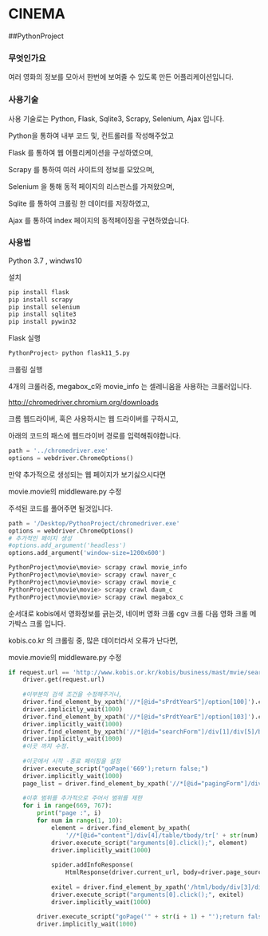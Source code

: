 # CINEMA 
##PythonProject

### 무엇인가요
여러 영화의 정보를 모아서 한번에 보여줄 수 있도록 만든  어플리케이션입니다.

### 사용기술
사용 기술로는 Python, Flask, Sqlite3, Scrapy, Selenium, Ajax 입니다.

Python을 통하여 내부 코드 및, 컨트롤러를 작성해주었고

Flask 를 통하여 웹 어플리케이션을 구성하였으며,

Scrapy 를 통하여 여러 사이트의 정보를 모았으며,

Selenium 을 통해 동적 페이지의 리스펀스를 가져왔으며,

Sqlite 를 통하여 크롤링 한 데이터를 저장하였고,

Ajax 를 통하여 index 페이지의 동적페이징을 구현하였습니다.

### 사용법

Python 3.7 , windws10 


설치
```bash 
pip install flask
pip install scrapy
pip install selenium
pip install sqlite3
pip install pywin32
```

Flask 실행

```bash
PythonProject> python flask11_5.py
```

크롤링 실행

4개의 크롤러중,  megabox_c와 movie_info 는 셀레니움을 사용하는  크롤러입니다.

http://chromedriver.chromium.org/downloads

크롬 웹드라이버, 혹은 사용하시는 웹 드라이버를 구하시고,

아래의 코드의 패스에 웹드라이버 경로를 입력해줘야합니다.
```python
path = '../chromedriver.exe'
options = webdriver.ChromeOptions()
```

만약 추가적으로 생성되는 웹 페이지가 보기싫으시다면

movie.movie의 middleware.py 수정

주석된 코드를 풀어주면 될것입니다.

```python
path = '/Desktop/PythonProject/chromedriver.exe'
options = webdriver.ChromeOptions()
# 추가적인 페이지 생성
#options.add_argument('headless')
options.add_argument('window-size=1200x600')

```


```bash
PythonProject\movie\movie> scrapy crawl movie_info 
PythonProject\movie\movie> scrapy crawl naver_c
PythonProject\movie\movie> scrapy crawl movie_c
PythonProject\movie\movie> scrapy crawl daum_c
PythonProject\movie\movie> scrapy crawl megabox_c
```
순서대로 kobis에서 영화정보를 긁는것,
네이버 영화 크롤
cgv 크롤
다음 영화 크롤
메가박스 크롤 입니다.

kobis.co.kr 의 크롤링 중, 많은 데이터라서 오류가 난다면,

movie.movie의 middleware.py 수정

```python
if request.url == 'http://www.kobis.or.kr/kobis/business/mast/mvie/searchMovieList.do':
    driver.get(request.url)
    
    #이부분의 검색 조건을 수정해주거나,
    driver.find_element_by_xpath('//*[@id="sPrdtYearS"]/option[100]').click()
    driver.implicitly_wait(1000)
    driver.find_element_by_xpath('//*[@id="sPrdtYearE"]/option[103]').click()
    driver.implicitly_wait(1000)
    driver.find_element_by_xpath('//*[@id="searchForm"]/div[1]/div[5]/button[1]').click()
    driver.implicitly_wait(1000)
    #이곳 까지 수정.
    
    #이곳에서 시작 -종료 페이징을 설정
    driver.execute_script("goPage('669');return false;")
    driver.implicitly_wait(1000)
    page_list = driver.find_element_by_xpath('//*[@id="pagingForm"]/div/ul').find_elements_by_tag_name('li')
    
    #이후 범위를 추가적으로 주어서 범위를 제한
    for i in range(669, 767):
        print("page :", i)
        for num in range(1, 10):
            element = driver.find_element_by_xpath(
                '//*[@id="content"]/div[4]/table/tbody/tr[' + str(num) + ']/td[1]/span/a')
            driver.execute_script("arguments[0].click();", element)
            driver.implicitly_wait(1000)
    
            spider.addInfoResponse(
                HtmlResponse(driver.current_url, body=driver.page_source, encoding='utf-8', request=request))
    
            exitel = driver.find_element_by_xpath('/html/body/div[3]/div[1]/div[1]/a[2]/span')
            driver.execute_script("arguments[0].click();", exitel)
            driver.implicitly_wait(1000)
    
        driver.execute_script("goPage('" + str(i + 1) + "');return false;")
        driver.implicitly_wait(1000)

```
